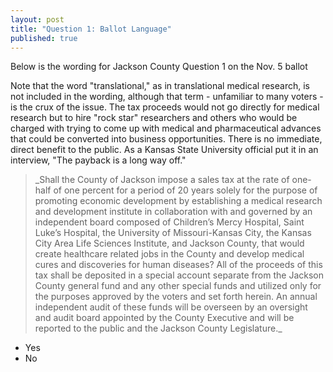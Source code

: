 ```yaml
---
layout: post
title: "Question 1: Ballot Language"
published: true
---
```


<p>Below is the wording for Jackson County Question 1 on the Nov. 5 ballot</p> 
  
<p>Note that the word "translational," as in translational medical research, is not included in the wording, although that term - unfamiliar to many voters - is the crux of the issue. The tax proceeds would not go directly for medical research but to hire "rock star" researchers and others who would be charged with trying to come up with medical and pharmaceutical advances that could be converted into business opportunities. There is no immediate, direct benefit to the public. As a Kansas State University official put it in an interview, "The payback is a long way off."</p>
  
  
<blockquote>_Shall the County of Jackson impose a sales tax at the rate of one-half of one percent for a period of 20 years solely for the purpose of promoting economic development by establishing a medical research and development institute in collaboration with and governed by an independent board composed of Children’s Mercy Hospital, Saint Luke’s Hospital, the University of Missouri-Kansas City, the Kansas City Area Life Sciences Institute, and Jackson County, that would create healthcare related jobs in the County and develop medical cures and discoveries for human diseases? All of the proceeds of this tax shall be deposited in a special account separate from the Jackson County general fund and any other special funds and utilized only for the purposes approved by the voters and set forth herein. An annual independent audit of these funds will be overseen by an oversight and audit board appointed by the County Executive and will be reported to the public and the Jackson County Legislature._</blockquote>
<ul>
	<li>Yes</li>
	<li>No</li>
</ul>
